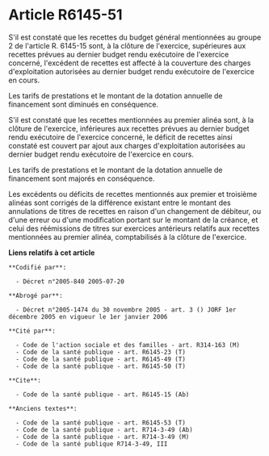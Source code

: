 # Article R6145-51

S'il est constaté que les recettes du budget général mentionnées au groupe 2 de l'article R. 6145-15 sont, à la clôture de
l'exercice, supérieures aux recettes prévues au dernier budget rendu exécutoire de l'exercice concerné, l'excédent de
recettes est affecté à la couverture des charges d'exploitation autorisées au dernier budget rendu exécutoire de l'exercice
en cours.

Les tarifs de prestations et le montant de la dotation annuelle de financement sont diminués en conséquence.

S'il est constaté que les recettes mentionnées au premier alinéa sont, à la clôture de l'exercice, inférieures aux recettes
prévues au dernier budget rendu exécutoire de l'exercice concerné, le déficit de recettes ainsi constaté est couvert par
ajout aux charges d'exploitation autorisées au dernier budget rendu exécutoire de l'exercice en cours.

Les tarifs de prestations et le montant de la dotation annuelle de financement sont majorés en conséquence.

Les excédents ou déficits de recettes mentionnés aux premier et troisième alinéas sont corrigés de la différence existant
entre le montant des annulations de titres de recettes en raison d'un changement de débiteur, ou d'une erreur ou d'une
modification portant sur le montant de la créance, et celui des réémissions de titres sur exercices antérieurs relatifs aux
recettes mentionnées au premier alinéa, comptabilisés à la clôture de l'exercice.

**Liens relatifs à cet article**

	**Codifié par**:

	  - Décret n°2005-840 2005-07-20

	**Abrogé par**:

	  - Décret n°2005-1474 du 30 novembre 2005 - art. 3 () JORF 1er décembre 2005 en vigueur le 1er janvier 2006

	**Cité par**:

	  - Code de l'action sociale et des familles - art. R314-163 (M)
	  - Code de la santé publique - art. R6145-23 (T)
	  - Code de la santé publique - art. R6145-49 (T)
	  - Code de la santé publique - art. R6145-50 (T)

	**Cite**:

	  - Code de la santé publique - art. R6145-15 (Ab)

	**Anciens textes**:

	  - Code de la santé publique - art. R6145-53 (T)
	  - Code de la santé publique - art. R714-3-49 (Ab)
	  - Code de la santé publique - art. R714-3-49 (M)
	  - Code de la santé publique R714-3-49, III
